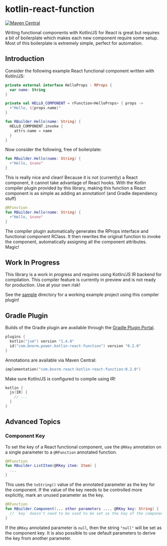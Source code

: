 # kotlin-react-function

[![Maven Central](https://maven-badges.herokuapp.com/maven-central/com.bnorm.react/kotlin-react-function/badge.svg)](https://maven-badges.herokuapp.com/maven-central/com.bnorm.react/kotlin-react-function)

Writing functional components with Kotlin/JS for React is great but requires a
bit of boilerplate which makes each new component require some setup. Most of
this boilerplate is extremely simple, perfect for automation.

## Introduction

Consider the following example React functional component written with
Kotlin/JS:

```kotlin
private external interface HelloProps : RProps {
  var name: String
}

private val HELLO_COMPONENT = rFunction<HelloProps> { props ->
  +"Hello, ${props.name}"
}

fun RBuilder.Hello(name: String) {
  HELLO_COMPONENT.invoke {
    attrs.name = name
  }
}
```

Now consider the following, free of boilerplate:

```kotlin
fun RBuilder.Hello(name: String) {
  +"Hello, $name"
}
```

This is really nice and clean! Because it is not (currently) a React component,
it cannot take advantage of React hooks. With the Kotlin compiler plugin
provided by this library, making this function a React component is as simple as
adding an annotation! (and Gradle dependency stuff)

```kotlin
@RFunction
fun RBuilder.Hello(name: String) {
  +"Hello, $name"
}
```

The compiler plugin automatically generates the RProps interface and functional
component RClass. It then rewrites the original function to invoke the
component, automatically assigning all the component attributes. Magic!

## Work In Progress

This library is a work in progress and requires using Kotlin/JS IR backend for
compilation. This compiler feature is currently in preview and is not ready for
production. Use at your own risk!

See the [sample][sample] directory for a working example project using this compiler
plugin!

## Gradle Plugin

Builds of the Gradle plugin are available through the
[Gradle Plugin Portal][kotlin-react-function-gradle].

```kotlin
plugins {
  kotlin("jvm") version "1.4.0"
  id("com.bnorm.power.kotlin-react-function") version "0.2.0"
}
```

Annotations are available via Maven Central:

```kotlin
implementation("com.bnorm.react:kotlin-react-function:0.2.0")
```

Make sure Kotlin/JS is configured to compile using IR!

```kotlin
kotlin {
  js(IR) {
    // ...
  }
}
```

## Advanced Topics

### Component Key

To set the key of a React functional component, use the `@RKey` annotation on a
single parameter to a `@RFunction` annotated function.

```kotlin
@RFunction
fun RBuilder.ListItem(@RKey item: Item) {
  ...
}
```

This uses the `toString()` value of the annotated parameter as the key for the
component. If the value of the key needs to be controlled more explicitly, mark 
an unused parameter as the key.

```kotlin
@RFunction
fun RBuilder.Component(... other parameters ..., @RKey key: String) {
  // `key` doesn't need to be used to be set as the key of the component
}
```

If the `@RKey` annotated parameter is `null`, then the string `"null"` will be
set as the component key. It is also possible to use default parameters to
derive the key from another parameter.

[sample]: https://github.com/bnorm/kotlin-react-function/blob/main/sample
[kotlin-react-function-gradle]: https://plugins.gradle.org/plugin/com.bnorm.react.kotlin-react-function
